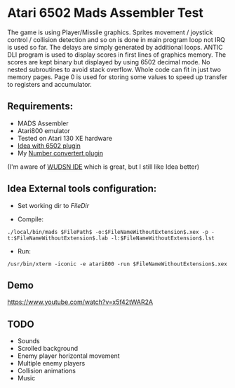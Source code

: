 # Atari 6502 Mads Assembler Test

The game is using Player/Missile graphics. Sprites movement / joystick control / collision detection and so on is done 
in main program loop not IRQ is used so far. 
The delays are simply generated by additional loops. ANTIC DLI program is used to display scores in first lines of 
graphics memory. The scores are kept binary but displayed by using 6502 decimal mode. No nested subroutines to avoid
stack overflow. Whole code can fit in just two memory pages. Page 0 is used for storing some values to speed up transfer 
to registers and accumulator.

## Requirements:

 - MADS Assembler
 - Atari800 emulator
 - Tested on Atari 130 XE hardware
- [Idea with 6502 plugin](https://github.com/mike42/6502-assembly-intellij)
- My [Number convertert plugin](https://github.com/jakubpas/number_converter)

(I'm aware of [WUDSN IDE](https://github.com/peterdell/wudsn-ide) which is great, but I still like Idea better)

## Idea External tools configuration:

- Set working dir to $FileDir$

- Compile:

```
./local/bin/mads $FilePath$ -o:$FileNameWithoutExtension$.xex -p -t:$FileNameWithoutExtension$.lab -l:$FileNameWithoutExtension$.lst
```

- Run:

```
/usr/bin/xterm -iconic -e atari800 -run $FileNameWithoutExtension$.xex
```

## Demo

https://www.youtube.com/watch?v=x5f42tWAR2A

## TODO

- Sounds
- Scrolled background
- Enemy player horizontal movement
- Multiple enemy players
- Collision animations
- Music